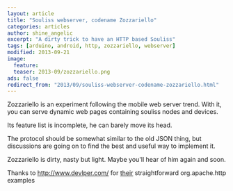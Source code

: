 ```yaml
---
layout: article
title: "Souliss webserver, codename Zozzariello"
categories: articles
author: shine_angelic
excerpt: "A dirty trick to have an HTTP based Souliss"
tags: [arduino, android, http, zozzariello, webserver]
modified: 2013-09-21
image:
  feature: 
  teaser: 2013-09/zozzariello.png
ads: false  
redirect_from: "2013/09/souliss-webserver-codename-zozzariello.html"
---
```


Zozzariello is an experiment following the mobile web server trend. With it, you can serve dynamic web pages containing souliss nodes and devices.

Its feature list is incomplete, he can barely move its head. 

The protocol should be somewhat similar to the old JSON thing, but discussions are going on to find the best and useful way to implement it.

Zozzariello is dirty, nasty but light. Maybe you'll hear of him again and soon.

Thanks to http://www.devlper.com/ for [their](http://www.devlper.com/2010/12/a-bare-minimum-web-server-for-android-platform/) straightforward org.apache.http examples